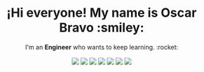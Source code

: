 <!-- Title --->
<h1 align="center">
    ¡Hi everyone! My name is Oscar Bravo :smiley:
</h1>


<!-- About Me --->
<p align="center">
    I'm an <strong>Engineer</strong> who wants to keep learning. :rocket:
</p>


<!-- Logo Skill --->
<p align="center">
    <!-- Logo Git --->
    <img align="center" src="https://img.shields.io/badge/Git-orange?style=flat-square&logo=git&logoColor=white"/>
    <!-- Logo GitHub --->
    <img align="center" src="https://img.shields.io/badge/Github-gray?style=flat-square&logo=github&logoColor=white"/>
    <!-- Logo Python --->
    <img align="center" src="https://img.shields.io/badge/Python-blue?style=flat-square&logo=Python&logoColor=white"/>
    <!-- Logo MicroPython --->
    <img align="center" src="https://img.shields.io/badge/MicroPython-green?style=flat-square&logo=microPython&logoColor=white"/>
    <!-- Logo Bash --->
    <img align="center" src="https://img.shields.io/badge/Bash-purple?style=flat-square&logo=GNUBash&logoColor=white"/>
    <!-- Logo Flutter --->
    <img align="center" src="https://img.shields.io/badge/Flutter-blue?style=flat-square&logo=Flutter&logoColor=white"/>
    <!-- Logo Dart --->
    <img align="center" src="https://img.shields.io/badge/Dart-blue?style=flat-square&logo=Dart&logoColor=white"/>
</p>
